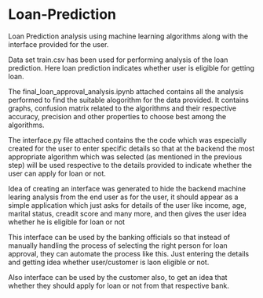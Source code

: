# Loan-Prediction
Loan Prediction analysis using machine learning algorithms along with the interface provided for the user.


Data set train.csv has been used for performing analysis of the loan prediction. Here loan prediction indicates whether user is eligible for getting loan.


The final_loan_approval_analysis.ipynb attached contains all the analysis performed to find the suitable alogorithm for the data provided. It contains graphs, confusion matrix related to the algorithms and their respective accuracy, precision and other properties to choose best among the algorithms.


The interface.py file attached contains the the code which was especially created for the user to enter specific details so that at the backend the most appropriate algorithm which was selected (as mentioned in the previous step) will be used respective to the details provided to indicate whether the user can apply for loan or not.


Idea of creating an interface was generated to hide the backend machine learing analysis from the end user as for the user, it should appear as a simple application which just asks for details of the user like income, age, marital status, creadit score and many more, and then gives the user idea whether he is eligible for loan or not


This interface can be used by the banking officials so that instead of manually handling the process of selecting the right person for loan approval, they can automate the process like this. Just entering the details and getting idea whether user/customer is laon eligible or not.

Also interface can be used by the customer also, to get an idea that whether they should apply for loan or not from that respective bank.
